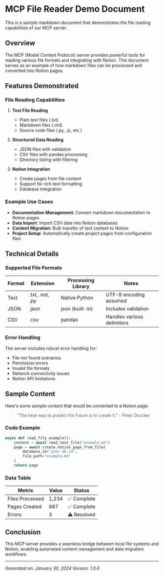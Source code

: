 # MCP File Reader Demo Document

This is a sample markdown document that demonstrates the file reading capabilities of our MCP server.

## Overview

The MCP (Model Context Protocol) server provides powerful tools for reading various file formats and integrating with Notion. This document serves as an example of how markdown files can be processed and converted into Notion pages.

## Features Demonstrated

### File Reading Capabilities

1. **Text File Reading**
   - Plain text files (.txt)
   - Markdown files (.md)
   - Source code files (.py, .js, etc.)

2. **Structured Data Reading**
   - JSON files with validation
   - CSV files with pandas processing
   - Directory listing with filtering

3. **Notion Integration**
   - Create pages from file content
   - Support for rich text formatting
   - Database integration

### Example Use Cases

- **Documentation Management**: Convert markdown documentation to Notion pages
- **Data Import**: Import CSV data into Notion databases
- **Content Migration**: Bulk transfer of text content to Notion
- **Project Setup**: Automatically create project pages from configuration files

## Technical Details

### Supported File Formats

| Format | Extension | Processing Library | Notes |
|--------|-----------|-------------------|-------|
| Text | .txt, .md, .py | Native Python | UTF-8 encoding assumed |
| JSON | .json | json (built-in) | Includes validation |
| CSV | .csv | pandas | Handles various delimiters |

### Error Handling

The server includes robust error handling for:
- File not found scenarios
- Permission errors
- Invalid file formats
- Network connectivity issues
- Notion API limitations

## Sample Content

Here's some sample content that would be converted to a Notion page:

> "The best way to predict the future is to create it." - Peter Drucker

### Code Example

```python
async def read_file_example():
    content = await read_text_file("example.md")
    page = await create_notion_page_from_file(
        database_id="your-db-id",
        file_path="example.md"
    )
    return page
```

### Data Table

| Metric | Value | Status |
|--------|-------|--------|
| Files Processed | 1,234 | ✅ Complete |
| Pages Created | 987 | ✅ Complete |
| Errors | 3 | ⚠️ Resolved |

## Conclusion

This MCP server provides a seamless bridge between local file systems and Notion, enabling automated content management and data migration workflows.

---

*Generated on: January 30, 2024*
*Version: 1.0.0*